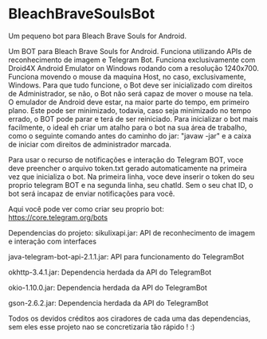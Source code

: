 # BleachBraveSoulsBot
Um pequeno bot para Bleach Brave Souls for Android.

Um BOT para Bleach Brave Souls for Android. Funciona utilizando APIs de reconhecimento de imagem e Telegram Bot. Funciona exclusivamente com Droid4X Android Emulator on Windows rodando com a resolução 1240x700. Funciona movendo o mouse da maquina Host, no caso, exclusivamente, Windows. Para que tudo funcione, o Bot deve ser inicializado com direitos de Administrador, se não, o Bot não será capaz de mover o mouse na tela. O emulador de Android deve estar, na maior parte do tempo, em primeiro plano. Este pode ser minimizado, todavia, caso seja minimizado no tempo errado, o BOT pode parar e terá de ser reiniciado. Para inicializar o bot mais facilmente, o ideal eh criar um atalho para o bot na sua área de trabalho, como o seguinte comando antes do caminho do jar: "javaw -jar" e a caixa de iniciar com direitos de administrador marcada.

Para usar o recurso de notificações e interação do Telegram BOT, voce deve preencher o arquivo token.txt gerado automaticamente na primeira vez que inicializa o bot. Na primeira linha, voce deve inserir o token do seu proprio telegram BOT e na segunda linha, seu chatId. Sem o seu chat ID, o bot será incapaz de enviar notificações para você.

Aqui você pode ver como criar seu proprio bot: https://core.telegram.org/bots

Dependencias do projeto:
sikulixapi.jar: API de reconhecimento de imagem e interação com interfaces

java-telegram-bot-api-2.1.1.jar: API para funcionamento do TelegramBot

okhttp-3.4.1.jar: Dependencia herdada da API do TelegramBot

okio-1.10.0.jar: Dependencia herdada da API do TelegramBot

gson-2.6.2.jar: Dependencia herdada da API do TelegramBot

Todos os devidos créditos aos ciradores de cada uma das dependencias, sem eles esse projeto nao se concretizaria tão rápido ! :)
